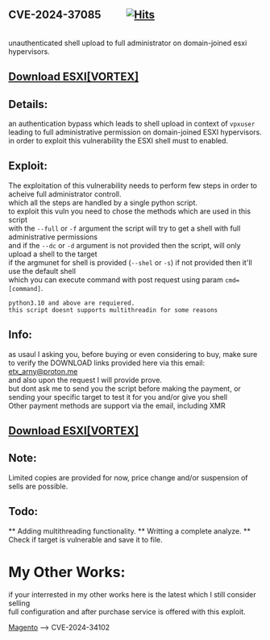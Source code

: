 ## CVE-2024-37085          [![Hits](https://hits.seeyoufarm.com/api/count/incr/badge.svg?url=https://github.com/crt4b-ETX/CVE-2024-37085-PoC&count_bg=%2379C83D&title_bg=%23555555&icon=&icon_color=%23E7E7E7&title=ESXI&edge_flat=false)](https://hits.seeyoufarm.com)
<br>
unauthenticated shell upload to full administrator on domain-joined esxi hypervisors.<br>

## [Download ESXI[VORTEX]](https://bit.ly/4fIsppe)

## Details:
an authentication bypass which leads to shell upload in context of `vpxuser` leading to full administrative permission on domain-joined ESXI hypervisors.<br>
in order to exploit this vulnerability the ESXI shell must to enabled.<br>

## Exploit:
The exploitation of this vulnerability needs to perform few steps in order to acheive full administrator controll.<br>
which all the steps are handled by a single python script.<br>
to exploit this vuln you need to chose the methods which are used in this script<br>
with the `--full` or `-f` argument the script will try to get a shell with full administrative permissions<br>
and if the `--dc` or `-d` argument is not provided then the script, will only upload a shell to the target<br>
if the argmunet for shell is provided (`--shel` or `-s`) if not provided then it'll use the default shell<br>
which you can execute command with post request using param `cmd=[command]`. <br>
```
python3.10 and above are requiered.
this script doesnt supports multithreadin for some reasons
```

## Info:
as usaul I asking you, before buying or even considering to buy, make sure to verify the DOWNLOAD links provided here via this email: etx_arny@proton.me<br>
and also upon the request I will provide prove.<br>
but dont ask me to send you the script before making the payment, or sending your specific target to test it for you and/or give you shell<br>
Other payment methods are support via the email, including XMR<br>

## [Download ESXI[VORTEX]](https://bit.ly/4fIsppe)

## Note:
Limited copies are provided for now, price change and/or suspension of sells are possible.<br>

## Todo:
** Adding multithreading functionality.
** Writting a complete analyze.
** Check if target is vulnerable and save it to file.

# My Other Works:
if your interrested in my other works here is the latest which I still consider selling<br>
full configuration and after purchase service is offered with this exploit.<br>

[Magento](https://bit.ly/3WXjWHq) --> CVE-2024-34102
